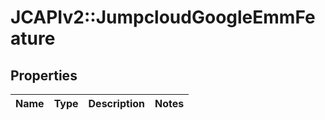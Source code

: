 # JCAPIv2::JumpcloudGoogleEmmFeature

## Properties
Name | Type | Description | Notes
------------ | ------------- | ------------- | -------------

